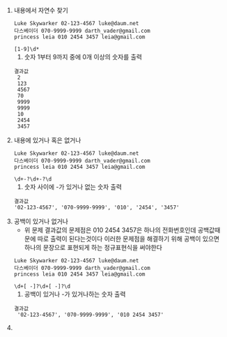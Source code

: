 1. 내용에서 자연수 찾기
   ```
   Luke Skywarker 02-123-4567 luke@daum.net
   다스베이더 070-9999-9999 darth_vader@gmail.com
   princess leia 010 2454 3457 leia@gmail.com
   ```
   `[1-9]\d*`
   1. 숫자 1부터 9까지 중에 0개 이상의 숫자를 출력
   ```
   결과값
    2
    123
    4567
    70
    9999
    9999
    10
    2454
    3457
   ```
2. 내용에 있거나 혹은 없거나
   ```
   Luke Skywarker 02-123-4567 luke@daum.net
   다스베이더 070-9999-9999 darth_vader@gmail.com
   princess leia 010 2454 3457 leia@gmail.com
   ```
   `\d+-?\d+-?\d`
   1. 숫자 사이에 \-가 있거나 없는 숫자 출력
   ```
   결과값
   '02-123-4567', '070-9999-9999', '010', '2454', '3457'
   ```
3. 공백이 있거나 없거나
   - 위 문제 결과값의 문제점은 010 2454 3457은 하나의 전화번호인데 공백값때문에 따로 출력이 된다는것이다 이러한 문제점을 해결하기 위해 공백이 있으면 하나의 문장으로 표현되게 하는 정규표현식을 써야한다
   ```
   Luke Skywarker 02-123-4567 luke@daum.net
   다스베이더 070-9999-9999 darth_vader@gmail.com
   princess leia 010 2454 3457 leia@gmail.com
   ```
   `\d+[ -]?\d+[ -]?\d`
   1. 공백이 있거나 -가 있거나하는 숫자 출력
   ```
   결과값
    '02-123-4567', '070-9999-9999', '010 2454 3457'
   ```
4. 
